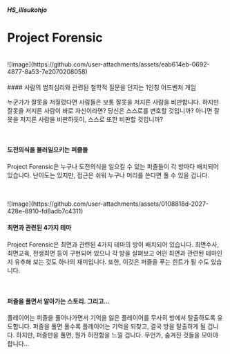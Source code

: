 ##### *HS_illsukohjo*

# Project Forensic
<br>
![Image](https://github.com/user-attachments/assets/eab614eb-0692-4877-8a53-7e2070208058)
<br>
<br>
#### 사람의 범죄심리와 관련된 철학적 질문을 던지는 1인칭 어드벤처 게임
<p>누군가가 잘못을 저질렀다면 사람들은 보통 잘못을 저지른 사람을 비판합니다.
하지만 잘못을 저지른 사람이 바로 자신이라면? 당신은 스스로를 변호할 것입니까? 아니면 잘못을 저지른 사람을 비판하듯이, 스스로 또한 비판할 것입니까?
</p>
<br>

#### 도전의식을 불러일으키는 퍼즐들
<p>
  Project Forensic은 누구나 도전의식을 일으킬 수 있는 퍼즐들이 각 방마다 배치되어 있습니다.
난이도는 있지만, 접근은 쉬워 누구나 머리를 쓴다면 풀 수 있을 겁니다.
</p>
<br>
<br>
![Image](https://github.com/user-attachments/assets/0108818d-2027-428e-8910-fd8adb7c4311)

#### 최면과 관련된 4가지 테마
<p>
  Project Forensic은 최면과 관련된 4가지 테마의 방이 배치되어 있습니다. 최면수사, 최면교육, 전생최면 등이 구현되어 있으니
  각 방을 살펴보고 어떤 최면과 관련된 테마인지 유추해 보는 것도 하나의 재미입니다. 또한, 이것은 퍼즐을 푸는 힌트가 될 수도 있습니다.
</p>
<br>

#### 퍼즐을 풀면서 알아가는 스토리. 그리고...
<p>
  플레이어는 퍼즐을 풀어나가면서 기억을 잃은 플레이어를 무사히 방에서 탈출하도록 유도합니다.
  퍼즐을 풀면 풀수록 플레이어는 기억을 되찾고, 결국 방을 탈출하게 될 겁니다.
  하지만, 퍼즐만을 풀면, 뭔가 허전함을 느낄 겁니다. 무언가, 숨겨진 것들을 모아야 합니다...
</p>

